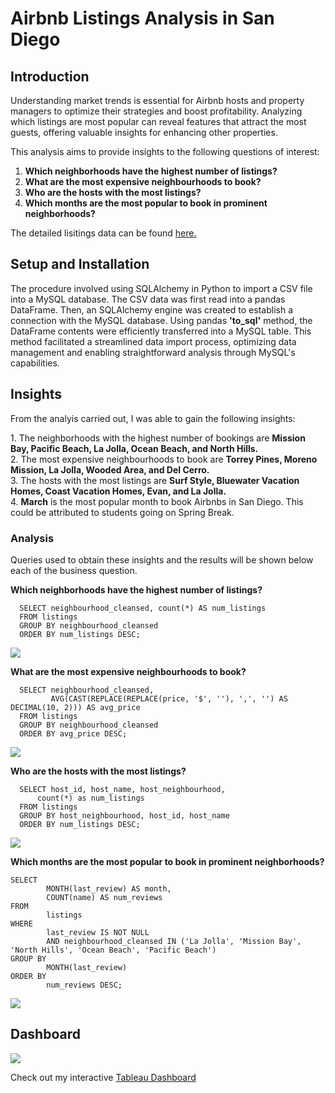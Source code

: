 <!DOCTYPE html>
<html>
<h1>Airbnb Listings Analysis in San Diego</h1>
<h2>Introduction</h2>
<p>Understanding market trends is essential for Airbnb hosts and property managers to optimize their strategies and boost profitability. Analyzing which listings are most popular can reveal features that attract the most guests, offering valuable insights for enhancing other properties.</p>

<p>This analysis aims to provide insights to the following questions of interest:</p>
<p>
	<ol>
		<li><b>Which neighborhoods have the highest number of listings?</b></li>
  		<li><b>What are the most expensive neighbourhoods to book?</b></li>
  		<li><b>Who are the hosts with the most listings?</b></li>
  		<li><b>Which months are the most popular to book in prominent neighborhoods?</b></li>
	</ol>
</p>

<p>The detailed lisitings data can be found <a href="https://insideairbnb.com/get-the-data/">here.</a>

<h2>Setup and Installation</h2>
<p>The procedure involved using SQLAlchemy in Python to import a CSV file into a MySQL database. The CSV data was first read into a pandas DataFrame. Then, an SQLAlchemy engine was created to establish a connection with the MySQL database. Using pandas <b>'to_sql'</b> method, the DataFrame contents were efficiently transferred into a MySQL table. This method facilitated a streamlined data import process, optimizing data management and enabling straightforward analysis through MySQL's capabilities.</p>

<h2>Insights</h2>
<p>From the analyis carried out, I was able to gain the following insights:</p>
<p>
            1. The neighborhoods with the highest number of bookings are <b>Mission Bay, Pacific Beach, La Jolla, Ocean Beach, and North Hills.</b>
      <br> 2. The most expensive neighbourhoods to book are <b>Torrey Pines, Moreno Mission, La Jolla, Wooded Area, and Del Cerro.</b>
      <br> 3. The hosts with the most listings are <b>Surf Style, Bluewater Vacation Homes, Coast Vacation Homes, Evan, and La Jolla.</b>
      <br> 4. <b>March</b> is the most popular month to book Airbnbs in San Diego. This could be attributed to students going on Spring Break.
</p>

<h3>Analysis</h3>
<p>Queries used to obtain these insights and the results will be shown below each of the business question.</p>
<p><b>Which neighborhoods have the highest number of listings?</b></p>

<!-- which neighborhoods have the highest listings-->
      SELECT neighbourhood_cleansed, count(*) AS num_listings
      FROM listings
      GROUP BY neighbourhood_cleansed
      ORDER BY num_listings DESC;

<img src='q1.png'>
<p><b>What are the most expensive neighbourhoods to book?</b></p>

<!-- what are the most expensive neighborhoods-->
      SELECT neighbourhood_cleansed,
             AVG(CAST(REPLACE(REPLACE(price, '$', ''), ',', '') AS DECIMAL(10, 2))) AS avg_price
      FROM listings
      GROUP BY neighbourhood_cleansed
      ORDER BY avg_price DESC;

<img src='q2.png'>

<p><b>Who are the hosts with the most listings?</b></p>

<!-- hosts with most listings -->
      SELECT host_id, host_name, host_neighbourhood,
	      count(*) as num_listings
      FROM listings
      GROUP BY host_neighbourhood, host_id, host_name
      ORDER BY num_listings DESC;

<img src='q3.png'>

<p><b>Which months are the most popular to book in prominent neighborhoods?</b></p>

<!--which months are the most popular to book in top 5 neighborhoods?-->
	SELECT 
    		MONTH(last_review) AS month,
    		COUNT(name) AS num_reviews
	FROM 
    		listings
	WHERE
    		last_review IS NOT NULL
    		AND neighbourhood_cleansed IN ('La Jolla', 'Mission Bay', 'North Hills', 'Ocean Beach', 'Pacific Beach')
	GROUP BY 
    		MONTH(last_review)
	ORDER BY 
    		num_reviews DESC;

<img src='q4.png'>

<section id='visual'>
<h2>Dashboard</h2>
<img src='Dashboard.png'/>
<p>Check out my interactive <a href="https://public.tableau.com/views/AirbnbAnalysis_17196132959730/Dashboard1?:language=en-US&:sid=&:display_count=n&:origin=viz_share_link">Tableau Dashboard</a></p>

</html>
